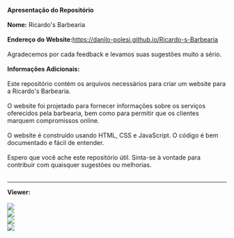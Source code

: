<b>Apresentação do Repositório<br><br>
Nome:</b> Ricardo's Barbearia<br><br>
<b>Endereço do Website:</b><a href="https://danilo-polesi.github.io/Ricardo-s-Barbearia" target="_blanck">https://danilo-polesi.github.io/Ricardo-s-Barbearia</a><br><br>
Agradecemos por cada feedback e levamos suas sugestões muito a sério.<br><br>
<b>Informações Adicionais:</b><br><br>
Este repositório contém os arquivos necessários para criar um website para a Ricardo's Barbearia.<br><br>
O website foi projetado para fornecer informações sobre os serviços oferecidos pela barbearia, bem como para permitir que os clientes marquem compromissos online.<br><br>
O website é construído usando HTML, CSS e JavaScript. O código é bem documentado e fácil de entender.<br><br>
Espero que você ache este repositório útil. Sinta-se à vontade para contribuir com quaisquer sugestões ou melhorias.<br><br><hr>
<b>Viewer:</b><br><br>
<img src="https://lh3.googleusercontent.com/pw/AP1GczPEpM2HSRgdAU5Iq9pkftyHRs5kRWH96YE8jUQ2jzG6m8pdJ5D3gftaftj5iyb08h2VTBWEhFhd4oFl9r0G0t0_jNg13kf53wFgm8HybEwevy_PNumCslzkYw_oyvDJE380Zp_RmfN-UcHWtZLvcIWWZmUz6ZGRvWyt7GDypv0BXheNt8RPm4p_bpkqs9l7z4EvjQKQGrsFyrzn2fd7jGXZ-C9uzSblv5Wfdwkr9-CQvHIZd7eIypcdegNvX5PYEdgI53JV3PmA1qPYwXwGYcpZtkw4q_hv02AD1eOpd7WzkwTrd5DBNncVz0B8OVia3LckrTT7R9vE1hESnsqebbpaEQ6TbeVmks3GdK1X7hIqwAYVEUDl-qCkYGaw0G6qXkRU_6-3MUyeUK_MXF4fZrHuTOSVOV7EfNZwc3RCJpPJe5r4aoW9PkAw_NpvUmie-P1oVJosP4UdIuFakAfr9S9BdzgyU1tW3FqmGJkqpFL3DkyU7Cc_aTA4jOurk6vUsugGgR20L1gA5IXThhoQU8_ixlPnusDYzMsYw80WBtZflc0FZ7eNzoVPjx-fGLxSm9taOm7nTu-c_Ym1yvA5qQloU67STkXv2kuJWSTN75Fs843MUZsT4G-aom3HVaCzBs26WLUghAJV1MO6crFT1c_q2SPirnFxU2PdPhF828rbSDctx8HI4YT3wdZmBfmmWP-F-vX5DilEt_FXuHCfMpGA7IzNld-NC5GZz9lD3nDMdzCQDjVN8O16s7FAssPY9JQ1KUCkLBDJlXNRkb0JNs1BIdxgzhBqI-YGDpMgpeBZGQE5MhpJA6ZAk6w_MbP-KmZof7BfXiv7v40aAsYVyts_H5J161fH1K1o2wWhFMYamDCFVwVzQ9RGxuS-anTruTCyymW3HhPcYrvzPhgfm8hb_EJOYBf84zPB0B07qbSSR2pdw-atO_ZgaPFO=w1619-h919-s-no-gm?authuser=1"><br>
<img src="https://lh3.googleusercontent.com/pw/AP1GczNEWwjjdQMLHdrv4hqEPnWmySTQbzTHQt60bq1LD27jOkzDcki84xH2e6YMDmA7TxZT8UQEY0ma_sxbN79blE8a31p_vCbnnM3hQAyni9CRFek9XWvsPb_ITl9k3OUPF5-4u4KayMmwtEYyPBLSOPwaCcO0PPUnZPz2OBwKnJ36B11bMP3QgpDdL9OKoRxQ3yVqN7q0I2ZZSs55nCJ9EKCRt85hMCs-zk1W-X6nSAq_uDgqVjFgfsY9AE7xxhGfVVedSIYjb7FizuAg4yWh7noOZoFUJtCJP2GI0Ahww-9_refOp1iSzpBmG5FrTKeWmVuu4p5vzs2XP_5bhdJNvVXk4h-3r7yzVwVqcVbDIl0BQsRAoW8idbdnon00KLwt2S7ybftiGpvPoOi7omDLEeNe7HfXT0dmfAWRrYSBs6Nd-inBKu_gjxuzr5GTr869ZKH-tk9mVQrsMyh_Tp4mN0scjZewjZrak8jPHOBtuVwxFS1jwwcdEeun7rbYgp4VT08Nnjsg1gYRW_N1gw5l2del8t7pFdg5FxakvOU1TsW1icCWlZTB3YuRa5t2V7RS7vrBKY7a_GqVtin1CmQKKLpX1N9vLRIjiHnK4kggSHr6c3N_-3QgIFKUh7XIGCjwpA_b9PibPOMYtHFF2VvxKrxLv07G5uUrwpHF1AMO5gGe18u-ECEQJ8XpOCKcK3A12twMVoj8kNkcf1triPO_-Kq0NMlSpTcVK94p8HHvHc7Wvhx03gXKA007DB4Mid0enWOv1QMJeJ9l4P665zD9Ec7vBgj8pny-uF2flYPGIj1CUf4fL2zF4Gnz8RKuYEeVYxt1uGsyTjRaepVsy6Phz8txMNw7T_QrQjxWFmNJBOEqi7QKsaqxgD9TOVIeCFKtGH-sUzjkczcm3LF7dBmCewgEbFfCIl-7KzP-C_oQgGP5RR86WjfrAc258KLr=w1619-h919-s-no-gm?authuser=1"><br>
<img src="https://lh3.googleusercontent.com/pw/AP1GczN-tFBTY8B8uQBDW0vHlYVl_F9QYAxhlDM7vUBinxelUNvISevELZqsEzXh1dPCpOL8_MmPlUE_9uSqSRxlG5_3M6jgGuy3zDpKj8lmRu758jxqFOeoUT9-DQP6nnGeXN5VyR-7LfSpB-eDCJxAjyEvBxEwC8XUzEUXizDi4of5nSf34DRMiG5tIFnks2qNIrIQVNv2r13Mowmfk36qZL2y5bvzI6RL1hxDmKv2qlXt-gUfaxS9Togp3g-HM58rY9zVsVOSWBtORH1ag5FSZOqgwnLTeOSvG8WQo5hT4lidYfxOEWVFo11UbL3sqICs9xGQyWf7rfY7BLO_UcPWGiTXWOPub54T4jNX7DbpkvT6u_D3LLTbNdFBRLNlC9Eu95lzAhSbbLoWMc99DRzu56F6tNz1lETdgydUf3PsIL1uNNiBa3rT1oruigLvQOjZpc-Pi_77TIaTYpjOv02NZw0msBBZZIIN9bC3zJw-WGdLk-Bmk5nuiYHpaKk_P14_pJlrlAdT8UuX-_hicmB7F68B5Wjq6w2QIhNKojx39cPmt1VPA1c5khSezjMap9yiiLfGXW08IEC1PXRiF4xwfo7PGpMntzZDC6diNfe8xoum22921EEXxO7jKFwpAVyMYAnV-1c4lyFI09GSEBuPw1vr7Byj7kpZ9HWUZNZVlHb9F9LEmpKle1fzpWZGsBqa6LxfgcjoAt6lHV_zSh-DOtu8KGIJlIuJ3X6Twke-0DS9mQQTqYhXNQWalyNPHzPkjAeQ20dWS7Z-fTXsqtxh-5rLVK5phgfOrAaWIehmeKPno4aKK_4YvInSbJCMFKmreE1uC6hJ9ITnvn7F-cunfMtD1d5kYSEimo0UuV4XfUzScse4aK9Mr_jCaPzTDDvHO0qqPrp_-abJpzQuE7W9GshWiC2U7cQ9PLfQMhUqQD6D1W57sGN-e2C5KH2Z=w1619-h919-s-no-gm?authuser=1"><br>
<img src="https://lh3.googleusercontent.com/pw/AP1GczPQQcpi26HNP-FAGO3KH2QNi2hxB1-9gUc2Hg0nQepjue-BgowxhwQwhrCxEAld-0hAYbNHup_BD8Spo5s_vthht3ukLj9y6DT02uFQ1aFQd9GtURm5pvfnweaZSyo2bZjz29vamDlsZgO694HXaF-QRJyokhZiEX7vrFk5qC0xSSYYuEURWLCkkMITv5KByLr3V8uyJzoIoCK265G54CkwANx8X6rqGYviDjHZo9jF-JbfSBM2jBK6ANAFIbkUMN7XNwP75A2FnsZpayicILkqbCG5KfUqb8n8YLGY7_p80oxsh5CDUbpiCuxnCmPdeXdtLgd3WkqBz2lrT4YXWt1s9El5U4sriUNb75UwLVKsKYrvDwY4JtCe-FhT6vxpiB1xoltKYZGaj0ujfi6RiGcjUhZsqaLKtwKMGzTm1PipQCyWqepWeco7v-1pktywlh_PFazDrppaql-OT4Lc2DpkFbd3uiP5IAZ4RMPz2Aer0r1Ols1LLBw9GhRpd5ttGRbXcF56sHgET1HNvhuO0ckJQVc2NvEYle1bU5AzbNv8vi8AzRFCAme_xzd3N7aOxZsYUAy9ab5ovLwQbRute8xCpq-kpdioQ1UcRzNaSvpR4GtpffFR-xPMl7Ne5qCu-FX2Gu0RerlSUMUj57k7ISpN5q2XnpL_YhK5yc68zSABBgvVsrwQxzJL17XIvT9t0fvGwq7ot6NrsO5Xkim1FdZ-cneAVuOLbpmQKnIvGODaJice4zVccdMCHPHMJIUgAYTHPstxSKmJ6JVwGZhtoEpNNj0vQtDd1y40ROnzRCn96FsA_pgDn6FlqYtbcCJGS8EX0YD1g_KiBIhtH0cHQAlU2eYvGnGufiBjpKYjyw-cpzgOFUiI1CXwdS1FCmO7Un-HV7di2VK9kUNAN6z8FOqI5Dnt6fmq496NFpeZo7Wh5E8W7wLdBeaZfaOP=w1619-h919-s-no-gm?authuser=1"><br>
